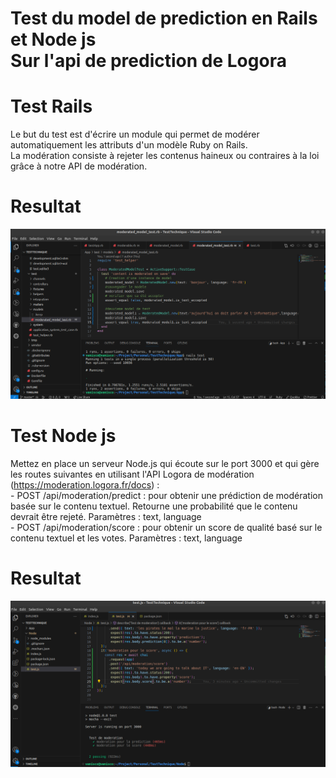 # Test du model de prediction en Rails et Node js<br>Sur l'api de prediction de Logora

# Test Rails
Le but du test est d'écrire un module qui permet de modérer automatiquement les attributs d'un modèle Ruby on Rails.<br>
La modération consiste à rejeter les contenus haineux ou contraires à la loi grâce à notre API de modération.
# Resultat 
![Rails test image](0.png)

# Test Node js
Mettez en place un serveur Node.js qui écoute sur le port 3000 et qui gère les routes suivantes en utilisant l'API Logora de modération (https://moderation.logora.fr/docs) :<br> - POST /api/moderation/predict : pour obtenir une prédiction de modération basée sur le contenu textuel. Retourne une probabilité que le contenu devrait être rejeté. Paramètres : text, language
  <br> - POST /api/moderation/score : pour obtenir un score de qualité basé sur le contenu textuel et les votes. Paramètres : text, language

# Resultat
![Node js test image](1.png)
